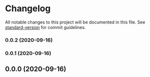 # Changelog

All notable changes to this project will be documented in this file. See [standard-version](https://github.com/conventional-changelog/standard-version) for commit guidelines.

### 0.0.2 (2020-09-16)

### 0.0.1 (2020-09-16)

## 0.0.0 (2020-09-16)
